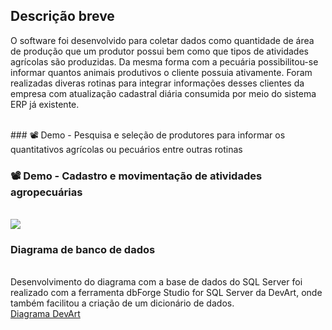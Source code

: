 ## Descrição breve
<p>
O software foi desenvolvido para coletar dados como quantidade de área de produção que um 
produtor possui bem como que tipos de atividades agrícolas são produzidas. Da mesma forma 
com a pecuária possibilitou-se informar quantos animais produtivos o cliente possuia ativamente.
Foram realizadas diveras rotinas para integrar informações desses clientes da empresa com
atualização cadastral diária consumida por meio do sistema ERP já existente.
</p>

<br>
### 📽 Demo - Pesquisa e seleção de produtores para informar os quantitativos agrícolas ou pecuários entre outras rotinas
<br>

### 📽 Demo - Cadastro e movimentação de atividades agropecuárias
<br>
<img src="/demo/cadastro_mov.gif">

### Diagrama de banco de dados
<br>
Desenvolvimento do diagrama com a base de dados do SQL Server foi realizado 
com a ferramenta dbForge Studio for SQL Server da DevArt, onde também facilitou 
a criação de um dicionário de dados.
<br>
<a href=https://drive.google.com/file/d/1XbXpgxTWZIQ3CRomjIKGZXP2YcSDWubK/view?usp=sharing target="_blank">Diagrama DevArt</a>
<br>

